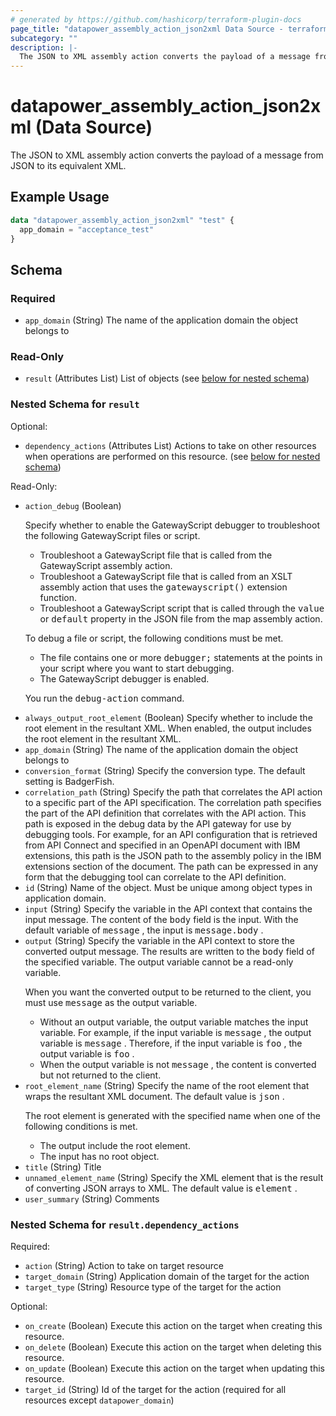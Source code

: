 ```yaml
---
# generated by https://github.com/hashicorp/terraform-plugin-docs
page_title: "datapower_assembly_action_json2xml Data Source - terraform-provider-datapower"
subcategory: ""
description: |-
  The JSON to XML assembly action converts the payload of a message from JSON to its equivalent XML.
---
```


# datapower_assembly_action_json2xml (Data Source)

The JSON to XML assembly action converts the payload of a message from JSON to its equivalent XML.

## Example Usage

```terraform
data "datapower_assembly_action_json2xml" "test" {
  app_domain = "acceptance_test"
}
```

<!-- schema generated by tfplugindocs -->
## Schema

### Required

- `app_domain` (String) The name of the application domain the object belongs to

### Read-Only

- `result` (Attributes List) List of objects (see [below for nested schema](#nestedatt--result))

<a id="nestedatt--result"></a>
### Nested Schema for `result`

Optional:

- `dependency_actions` (Attributes List) Actions to take on other resources when operations are performed on this resource. (see [below for nested schema](#nestedatt--result--dependency_actions))

Read-Only:

- `action_debug` (Boolean) <p>Specify whether to enable the GatewayScript debugger to troubleshoot the following GatewayScript files or script.</p><ul><li>Troubleshoot a GatewayScript file that is called from the GatewayScript assembly action.</li><li>Troubleshoot a GatewayScript file that is called from an XSLT assembly action that uses the <tt>gatewayscript()</tt> extension function.</li><li>Troubleshoot a GatewayScript script that is called through the <tt>value</tt> or <tt>default</tt> property in the JSON file from the map assembly action.</li></ul><p>To debug a file or script, the following conditions must be met.</p><ul><li>The file contains one or more <tt>debugger;</tt> statements at the points in your script where you want to start debugging.</li><li>The GatewayScript debugger is enabled.</li></ul><p>You run the <tt>debug-action</tt> command.</p>
- `always_output_root_element` (Boolean) Specify whether to include the root element in the resultant XML. When enabled, the output includes the root element in the resultant XML.
- `app_domain` (String) The name of the application domain the object belongs to
- `conversion_format` (String) Specify the conversion type. The default setting is BadgerFish.
- `correlation_path` (String) Specify the path that correlates the API action to a specific part of the API specification. The correlation path specifies the part of the API definition that correlates with the API action. This path is exposed in the debug data by the API gateway for use by debugging tools. For example, for an API configuration that is retrieved from API Connect and specified in an OpenAPI document with IBM extensions, this path is the JSON path to the assembly policy in the IBM extensions section of the document. The path can be expressed in any form that the debugging tool can correlate to the API definition.
- `id` (String) Name of the object. Must be unique among object types in application domain.
- `input` (String) Specify the variable in the API context that contains the input message. The content of the <tt>body</tt> field is the input. With the default variable of <tt>message</tt> , the input is <tt>message.body</tt> .
- `output` (String) Specify the variable in the API context to store the converted output message. The results are written to the <tt>body</tt> field of the specified variable. The output variable cannot be a read-only variable. <p>When you want the converted output to be returned to the client, you must use <tt>message</tt> as the output variable.</p><ul><li>Without an output variable, the output variable matches the input variable. For example, if the input variable is <tt>message</tt> , the output variable is <tt>message</tt> . Therefore, if the input variable is <tt>foo</tt> , the output variable is <tt>foo</tt> .</li><li>When the output variable is not <tt>message</tt> , the content is converted but not returned to the client.</li></ul>
- `root_element_name` (String) Specify the name of the root element that wraps the resultant XML document. The default value is <tt>json</tt> . <p>The root element is generated with the specified name when one of the following conditions is met.</p><ul><li>The output include the root element.</li><li>The input has no root object.</li></ul>
- `title` (String) Title
- `unnamed_element_name` (String) Specify the XML element that is the result of converting JSON arrays to XML. The default value is <tt>element</tt> .
- `user_summary` (String) Comments

<a id="nestedatt--result--dependency_actions"></a>
### Nested Schema for `result.dependency_actions`

Required:

- `action` (String) Action to take on target resource
- `target_domain` (String) Application domain of the target for the action
- `target_type` (String) Resource type of the target for the action

Optional:

- `on_create` (Boolean) Execute this action on the target when creating this resource.
- `on_delete` (Boolean) Execute this action on the target when deleting this resource.
- `on_update` (Boolean) Execute this action on the target when updating this resource.
- `target_id` (String) Id of the target for the action (required for all resources except `datapower_domain`)
